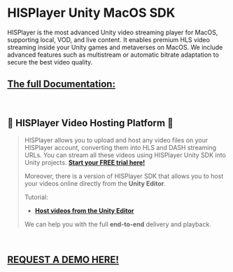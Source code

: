 # HISPlayer Unity MacOS SDK

HISPlayer is the most advanced Unity video streaming player for MacOS, supporting local, VOD, and live content. It enables premium HLS video streaming inside your Unity games and metaverses on MacOS. We include advanced features such as multistream or automatic bitrate adaptation to secure the best video quality.


## [The full Documentation:](https://hisplayer.github.io/UnityMacOS-SDK)

<br>

## 🚀 HISPlayer Video Hosting Platform 🚀 
>
>HISPlayer allows you to upload and host any video files on your HISPlayer account, converting them into HLS and DASH streaming URLs. You can stream all these videos using HISPlayer Unity SDK into Unity projects. **[Start your FREE trial here!](https://hisplayer.com/unity-asset-store-saas-registration/)**
>
>Moreover, there is a version of HISPlayer SDK that allows you to host your videos online directly from the **Unity Editor**.
> 
> Tutorial:
> * **[Host videos from the Unity Editor](https://www.youtube.com/watch?v=vSI7U6TjHqI)**
>
> We can help you with the full **end-to-end** delivery and playback.

<br>

## [REQUEST A DEMO HERE!](https://hisplayer.com/demo-unity-player-sdk-github/?utm_source=github&utm_medium=referral&utm_campaign=unitygithub&utm_content=20200211--unitydemocontact)
